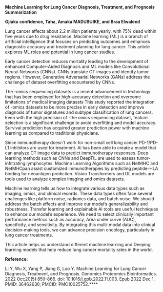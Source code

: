 
**Machine Learning for Lung Cancer Diagnosis, Treatment, and Prognosis Summarization**

**Ojiaku confidence, Taha, Amaka MADUBUIKE, and Braa Elwaleed**

Lung cancer affects about 2.2 million patients yearly, with 75% dead within five years due to drug resistance. Machine learning (ML) is a branch of artificial intelligence that focuses on predicting outcomes and enhances diagnostic accuracy and treatment planning for lung cancer. This article explores ML roles and potential in lung cancer studies.


Early cancer detection reduces mortality leading to the development of enhanced Computer-Aided Diagnosis and ML models like Convolutional Neural Networks (CNNs). CNNs translate CT images and identify tumor regions. However, Generative Adversarial Networks (GANs) address the challenge of dataset overfitting encountered by CNNs.

 

The -omics sequencing datasets is a recent advancement in technology that has been employed for high-accuracy detection and overcome limitations of medical imaging datasets This study reported the integration of -omics datasets to be more precise in early detection and improve diagnosis of tumor signatures and subtype classification of lung cancers. Even with the high precision of -the omics sequencing dataset, feature selection is a significant challenge to avoid overfitting and model accuracy. Survival prediction has acquired greater prediction power with machine learning as compared to traditional physicians.

Since immunotherapy doesn't work for non-small cell lung cancer PD-1/PD-L1 inhibitors are used for treatment. Ai has been able to create a model that can analyze CT image data to predict immunotherapy responses. Deep learning methods such as CNNs and DeepTIL are used to assess tumor-infiltrating lymphocytes. Machine Learning Algorithms such as NetMHC and NetMHCpan assist customized immunotherapies by predicting peptide-HLA binding for neoantigen prediction.                                                                                                                                           Vision Transformers and DL models are tools used to analyze complex imaging and omics datasets.

Machine learning tells us how to integrate various data types such as imaging, omics, and clinical records. These data types often face several challenges like platform noise, radionics data, and batch noise. We should address the batch effects and improve our model’s generalizability and robustness. Transfer learning and explainable AI tools are useful techniques to enhance our model’s experience. We need to select clinically important performance metrics such as accuracy, Area under curve (AUC), specificity, and sensitivity.  By integrating this multi-modal data into clinical decision-making tools, we can advance precision oncology, particularly in lung cancer treatments.

This article helps us understand different machine learning and Deeping learning models that help reduce lung cancer mortality rates in the world.

 

 

**Reference:**

Li Y, Wu X, Yang P, Jiang G, Luo Y. Machine Learning for Lung Cancer Diagnosis, Treatment, and Prognosis. Genomics Proteomics Bioinformatics. 2022 Oct;20(5):850-866. doi: 10.1016/j.gpb.2022.11.003. Epub 2022 Dec 1. PMID: 36462630; PMCID: PMC10025752.****

 

 
